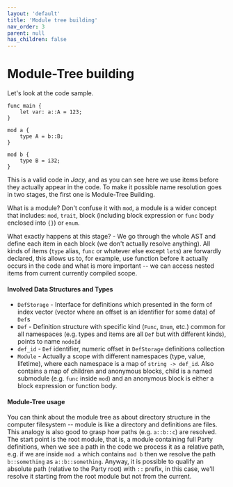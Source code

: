 ```yaml
---
layout: 'default'
title: 'Module tree building'
nav_order: 3
parent: null
has_children: false
---
```


# Module-Tree building

Let's look at the code sample.

```antlr4
func main {
    let var: a::A = 123;
}

mod a {
    type A = b::B;
}

mod b {
    type B = i32;
}
```

This is a valid code in _Jacy_, and as you can see here we use items before they actually appear in the code. To make it
possible name resolution goes in two stages, the first one is Module-Tree Building.

What is a module? Don't confuse it with `mod`, a module is a wider concept that includes: `mod`, `trait`, block
(including block expression or `func` body enclosed into `{}`) or `enum`.

What exactly happens at this stage? - We go through the whole AST and define each item in each block (we don't actually
resolve anything). All kinds of items (`type` alias, `func` or whatever else except `let`s) are forwardly declared, this
allows us to, for example, use function before it actually occurs in the code and what is more important -- we can
access nested items from current currently compiled scope.

#### Involved Data Structures and Types

* `DefStorage` - Interface for definitions which presented in the form of index vector (vector where an offset is an
  identifier for some data) of `Def`s
* `Def` - Definition structure with specific kind (`Func`, `Enum`, etc.) common for all namespaces (e.g. types and items
  are all `Def` but with different kinds), points to name `nodeId`
* `def_id` - `Def` identifier, numeric offset in `DefStorage` definitions collection
* `Module` - Actually a scope with different namespaces (type, value, lifetime), where each namespace is a map of
  `string -> def_id`. Also contains a map of children and anonymous blocks, child is a named submodule (e.g. `func`
  inside `mod`) and an anonymous block is either a block expression or function body.

#### Module-Tree usage

You can think about the module tree as about directory structure in the computer filesystem -- module is like a
directory and definitions are files. This analogy is also good to grasp how paths (e.g. `a::b::c`) are resolved. The
start point is the root module, that is, a module containing full Party definitions, when we see a path in the code we
process it as a relative path, e.g. if we are inside `mod a` which contains `mod b` then we resolve the path
`b::something` as `a::b::something`. Anyway, it is possible to qualify an absolute path (relative to the Party root)
with `::` prefix, in this case, we'll resolve it starting from the root module but not from the current.
